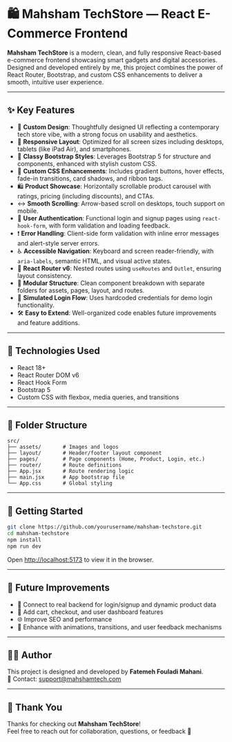 
# 🛍️ Mahsham TechStore — React E-Commerce Frontend

**Mahsham TechStore** is a modern, clean, and fully responsive React-based e-commerce frontend showcasing smart gadgets and digital accessories. Designed and developed entirely by me, this project combines the power of React Router, Bootstrap, and custom CSS enhancements to deliver a smooth, intuitive user experience.

---

## ✨ Key Features

- 🎨 **Custom Design**: Thoughtfully designed UI reflecting a contemporary tech store vibe, with a strong focus on usability and aesthetics.
- 📱 **Responsive Layout**: Optimized for all screen sizes including desktops, tablets (like iPad Air), and smartphones.
- 💠 **Classy Bootstrap Styles**: Leverages Bootstrap 5 for structure and components, enhanced with stylish custom CSS.
- 🎨 **Custom CSS Enhancements**: Includes gradient buttons, hover effects, fade-in transitions, card shadows, and ribbon tags.
- 🛍️ **Product Showcase**: Horizontally scrollable product carousel with ratings, pricing (including discounts), and CTAs.
- ↔️ **Smooth Scrolling**: Arrow-based scroll on desktops, touch support on mobile.
- 🔐 **User Authentication**: Functional login and signup pages using `react-hook-form`, with form validation and loading feedback.
- ❗ **Error Handling**: Client-side form validation with inline error messages and alert-style server errors.
- ♿ **Accessible Navigation**: Keyboard and screen reader-friendly, with `aria-labels`, semantic HTML, and visual active states.
- 🧭 **React Router v6**: Nested routes using `useRoutes` and `Outlet`, ensuring layout consistency.
- 🧩 **Modular Structure**: Clean component breakdown with separate folders for assets, pages, layout, and routes.
- 💬 **Simulated Login Flow**: Uses hardcoded credentials for demo login functionality.
- 🛠️ **Easy to Extend**: Well-organized code enables future improvements and feature additions.

---

## 🧰 Technologies Used

- React 18+
- React Router DOM v6
- React Hook Form
- Bootstrap 5
- Custom CSS with flexbox, media queries, and transitions

---

## 📁 Folder Structure

```
src/
├── assets/       # Images and logos
├── layout/       # Header/footer layout component
├── pages/        # Page components (Home, Product, Login, etc.)
├── router/       # Route definitions
├── App.jsx       # Route rendering logic
├── main.jsx      # App bootstrap file
└── App.css       # Global styling
```

---

## 🚀 Getting Started

```bash
git clone https://github.com/yourusername/mahsham-techstore.git
cd mahsham-techstore
npm install
npm run dev
```

Open [http://localhost:5173](http://localhost:5173) to view it in the browser.

---

## 🔮 Future Improvements

- 🔗 Connect to real backend for login/signup and dynamic product data
- 🛒 Add cart, checkout, and user dashboard features
- 🌐 Improve SEO and performance
- 🧊 Enhance with animations, transitions, and user feedback mechanisms

---

## 👩‍💻 Author

This project is designed and developed by **Fatemeh Fouladi Mahani**.  
📧 Contact: [support@mahshamtech.com](mailto:support@mahshamtech.com)

---

## 🙏 Thank You

Thanks for checking out **Mahsham TechStore**!  
Feel free to reach out for collaboration, questions, or feedback 💬
